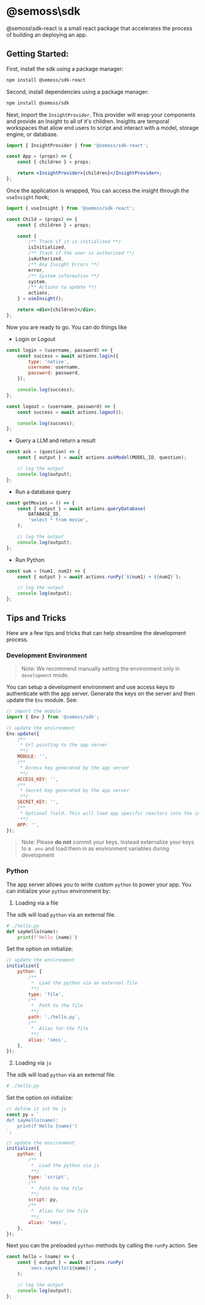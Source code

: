 # @semoss\sdk

@semoss\sdk-react is a small react package that accelerates the process of building an deploying an app.

## Getting Started:

First, install the sdk using a package manager:

```sh
npm install @semoss/sdk-react
```

Second, install dependencies using a package manager:

```sh
npm install @semoss/sdk
```

Next, import the `InsightProvider`. This provider will wrap your components and provide an Insight to all of it's children. Insights are temporal workspaces that allow end users to script and interact with a model, storage engine, or database.

```jsx
import { InsightProvider } from '@semoss/sdk-react';

const App = (props) => {
    const { children } = props;

    return <InsightProvider>{children}</InsightProvider>;
};
```

Once the application is wrapped, You can access the insight through the `useInsight` hook;

```jsx
import { useInsight } from '@semoss/sdk-react';

const Child = (props) => {
    const { children } = props;

    const {
        /** Track if it is initialized **/
        isInitialized,
        /** Track if the user is authorized **/
        isAuthorized,
        /** Any Insight Errors **/
        error,
        /** System information **/
        system,
        /** Actions to update **/
        actions,
    } = useInsight();

    return <div>{children}</div>;
};
```

Now you are ready to go. You can do things like

-   Login or Logout

```js
const login = (username, password) => {
    const success = await actions.login({
        type: 'native',
        username: username,
        password: password,
    });

    console.log(success);
};

const logout = (username, password) => {
    const success = await actions.logout();

    console.log(success);
};
```

-   Query a LLM and return a result

```js
const ask = (question) => {
    const { output } = await actions.askModel(MODEL_ID, question);

    // log the output
    console.log(output);
};
```

-   Run a database query

```js
const getMovies = () => {
    const { output } = await actions.queryDatabase(
        DATABASE_ID,
        'select * from movie',
    );

    // log the output
    console.log(output);
};
```

-   Run Python

```js
const sum = (num1, num2) => {
    const { output } = await actions.runPy(`${num1} + ${num2}`);

    // log the output
    console.log(output);
};
```

## Tips and Tricks

Here are a few tips and tricks that can help streamline the development process.

### Development Environment

> Note: We recommend manually setting the environment only in `development` mode.

You can setup a development environment and use access keys to authenticate with the app server. Generate the keys on the server and then update the `Env` module. See:

```js
// import the module
import { Env } from '@semoss/sdk';

// update the environment
Env.update({
    /**
     * Url pointing to the app server
     **/
    MODULE: '',
    /**
     * Access key generated by the app server
     **/
    ACCESS_KEY: '',
    /**
     * Secret key generated by the app server
     **/
    SECRET_KEY: '',
    /**
     * Optional field. This will load app specific reactors into the insight. Your app has to be hosted and running on the app server.
     **/
    APP: '',
});
```

> Note: Please **do not** commit your keys. Instead externalize your keys to a `.env` and load them in as environment variables during development

### Python

The app server allows you to write custom `python` to power your app. You can initialize your `python` environment by:

1. Loading via a file

The sdk will load `python` via an external file.

```py
# ./hello.py
def sayHello(name):
    print(f'Hello {name}')
```

Set the option on initialize:

```js
// update the environment
initialize({
    python: {
        /**
         *  Load the python via an external file
         **/
        type: 'file',
        /**
         *  Path to the file
         **/
        path: './hello.py',
        /**
         *  Alias for the file
         **/
        alias: 'smss',
    },
});
```

2. Loading via `js`

The sdk will load `python` via an external file.

```py
# ./hello.py

```

Set the option on initialize:

```js
// define it int he js
const py = `
def sayHello(name):
    print(f'Hello {name}')
`;

// update the environment
initialize({
    python: {
        /**
         *  Load the python via js
         **/
        type: 'script',
        /**
         *  Path to the file
         **/
        script: py,
        /**
         *  Alias for the file
         **/
        alias: 'smss',
    },
});
```

Next you can the preloaded `python` methods by calling the `runPy` action. See

```js
const hello = (name) => {
    const { output } = await actions.runPy(
        `smss.sayHello(${name})`,
    );

    // log the output
    console.log(output);
};
```
